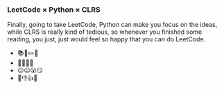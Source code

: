 ### LeetCode × Python × CLRS


Finally, going to take LeetCode, Python can make you focus on the ideas, while CLRS is really kind of tedious, so whenever you finished some reading, you just, just would feel so happy that you can do LeetCode.

 - 📚📖✏️📓
 - 🍔🍝🍛🍣
 - 😕😐😮😏
 - 🙌👎👍💪
 
 





